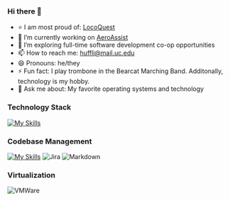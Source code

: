 ### Hi there 👋

- ⭐ I am most proud of: [LocoQuest](https://www.github.com/lh1207/LocoQuest)
- 🌱 I’m currently working on [AeroAssist](https://github.com/lh1207/AeroAssist/)
- 🤔 I’m exploring full-time software development co-op opportunities
- 📫 How to reach me: huffli@mail.uc.edu
- 😄 Pronouns: he/they
- ⚡ Fun fact: I play trombone in the Bearcat Marching Band. Additonally, technology is my hobby.
- 💬 Ask me about: My favorite operating systems and technology

### Technology Stack

[![My Skills](https://skillicons.dev/icons?i=linux,cs,dotnet,mysql,java,kotlin,spring,html,css,bootstrap,js,nodejs,bash,powershell)](https://skillicons.dev)

### Codebase Management
[![My Skills](https://skillicons.dev/icons?i=git,github)](https://skillicons.dev)
![Jira](https://img.shields.io/badge/Jira-0052CC?style=for-the-badge&logo=Jira&logoColor=white)
![Markdown](https://img.shields.io/badge/Markdown-000000?style=for-the-badge&logo=markdown&logoColor=white)

### Virtualization
![VMWare](https://img.shields.io/badge/VMware-231f20?style=for-the-badge&logo=VMware&logoColor=white)
